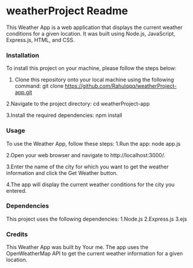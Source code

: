 # weatherProject Readme

This Weather App is a web application that displays the current weather conditions for a given location. It was built using Node.js, JavaScript, Express.js, HTML, and CSS.

### Installation
To install this project on your machine, please follow the steps below:
1. Clone this repository onto your local machine using the following command:
git clone https://github.com/Rahulqqq/weatherProject-app.git

2.Navigate to the project directory:
cd weatherProject-app

3.Install the required dependencies:
npm install

### Usage
To use the Weather App, follow these steps:
1.Run the app:
node app.js

2.Open your web browser and navigate to http://localhost:3000/.

3.Enter the name of the city for which you want to get the weather information and click the Get Weather button.

4.The app will display the current weather conditions for the city you entered.

### Dependencies
This project uses the following dependencies:
1.Node.js
2.Express.js
3.ejs


### Credits
This Weather App was built by Your me. The app uses the OpenWeatherMap API to get the current weather information for a given location.
